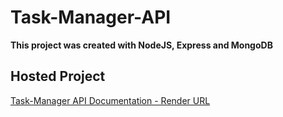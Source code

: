# Task-Manager-API

 **This project was created  with NodeJS, Express and MongoDB**


## Hosted Project

[Task-Manager API Documentation - Render URL](https://task-manager-api-pay0.onrender.com)
